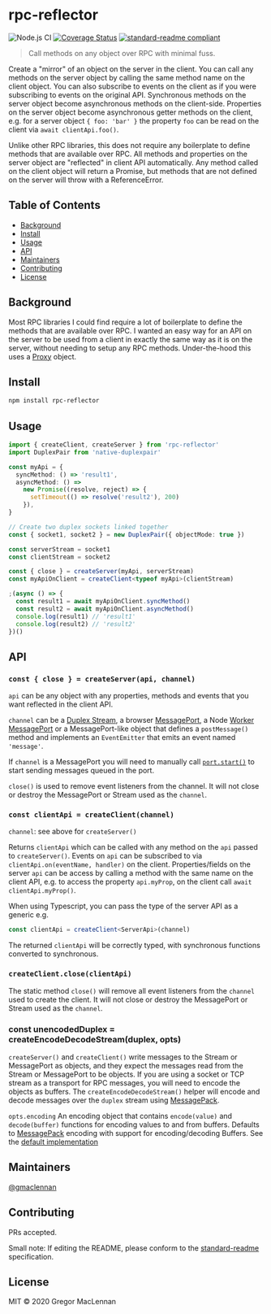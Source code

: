 # rpc-reflector

![Node.js CI](https://github.com/gmaclennan/rpc-reflector/workflows/Node.js%20CI/badge.svg)
[![Coverage Status](https://coveralls.io/repos/github/gmaclennan/rpc-reflector/badge.svg)](https://coveralls.io/github/gmaclennan/rpc-reflector)
[![standard-readme compliant](https://img.shields.io/badge/standard--readme-OK-green.svg?style=flat-square)](https://github.com/RichardLitt/standard-readme)

> Call methods on any object over RPC with minimal fuss.

Create a "mirror" of an object on the server in the client. You can call any methods on the server object by calling the same method name on the client object. You can also subscribe to events on the client as if you were subscribing to events on the original API. Synchronous methods on the server object become asynchronous methods on the client-side. Properties on the server object become asynchronous getter methods on the client, e.g. for a server object `{ foo: 'bar' }` the property `foo` can be read on the client via `await clientApi.foo()`.

Unlike other RPC libraries, this does not require any boilerplate to define methods that are available over RPC. All methods and properties on the server object are "reflected" in client API automatically. Any method called on the client object will return a Promise, but methods that are not defined on the server will throw with a ReferenceError.

## Table of Contents

- [Background](#background)
- [Install](#install)
- [Usage](#usage)
- [API](#api)
- [Maintainers](#maintainers)
- [Contributing](#contributing)
- [License](#license)

## Background

Most RPC libraries I could find require a lot of boilerplate to define the methods that are available over RPC. I wanted an easy way for an API on the server to be used from a client in exactly the same way as it is on the server, without needing to setup any RPC methods. Under-the-hood this uses a [Proxy](http://developer.mozilla.org/en-US/docs/Web/JavaScript/Reference/Global_Objects/Proxy) object.

## Install

```sh
npm install rpc-reflector
```

## Usage

```ts
import { createClient, createServer } from 'rpc-reflector'
import DuplexPair from 'native-duplexpair'

const myApi = {
  syncMethod: () => 'result1',
  asyncMethod: () =>
    new Promise((resolve, reject) => {
      setTimeout(() => resolve('result2'), 200)
    }),
}

// Create two duplex sockets linked together
const { socket1, socket2 } = new DuplexPair({ objectMode: true })

const serverStream = socket1
const clientStream = socket2

const { close } = createServer(myApi, serverStream)
const myApiOnClient = createClient<typeof myApi>(clientStream)

;(async () => {
  const result1 = await myApiOnClient.syncMethod()
  const result2 = await myApiOnClient.asyncMethod()
  console.log(result1) // 'result1'
  console.log(result2) // 'result2'
})()
```

## API

### `const { close } = createServer(api, channel)`

`api` can be any object with any properties, methods and events that you want reflected in the client API.

`channel` can be a [Duplex Stream](https://nodejs.org/api/stream.html#stream_class_stream_duplex), a browser [MessagePort](http://developer.mozilla.org/en-US/docs/Web/API/MessagePort), a Node [Worker MessagePort](https://nodejs.org/api/worker_threads.html#worker_threads_class_messageport) or a MessagePort-like object that defines a `postMessage()` method and implements an `EventEmitter` that emits an event named `'message'`.

If `channel` is a MessagePort you will need to manually call [`port.start()`](http://developer.mozilla.org/en-US/docs/Web/API/MessagePort/start) to start sending messages queued in the port.

`close()` is used to remove event listeners from the channel. It will not close or destroy the MessagePort or Stream used as the `channel`.

### `const clientApi = createClient(channel)`

`channel`: see above for `createServer()`

Returns `clientApi` which can be called with any method on the `api` passed to `createServer()`. Events on `api` can be subscribed to via `clientApi.on(eventName, handler)` on the client. Properties/fields on the server `api` can be access by calling a method with the same name on the client API, e.g. to access the property `api.myProp`, on the client call `await clientApi.myProp()`.

When using Typescript, you can pass the type of the server API as a generic e.g.

```ts
const clientApi = createClient<ServerApi>(channel)
```

The returned `clientApi` will be correctly typed, with synchronous functions converted to synchronous.

### `createClient.close(clientApi)`

The static method `close()` will remove all event listeners from the `channel` used to create the client. It will not close or destroy the MessagePort or Stream used as the `channel`.

### const unencodedDuplex = createEncodeDecodeStream(duplex, opts)

`createServer()` and `createClient()` write messages to the Stream or MessagePort as objects, and they expect the messages read from the Stream or MessagePort to be objects. If you are using a socket or TCP stream as a transport for RPC messages, you will need to encode the objects as buffers. The `createEncodeDecodeStream()` helper will encode and decode messages over the `duplex` stream using [MessagePack](https://msgpack.org).

`opts.encoding` An encoding object that contains `encode(value)` and `decode(buffer)` functions for encoding values to and from buffers. Defaults to [MessagePack](https://msgpack.org) encoding with support for encoding/decoding Buffers. See the [default implementation](encode-decode.js)

## Maintainers

[@gmaclennan](https://github.com/gmaclennan)

## Contributing

PRs accepted.

Small note: If editing the README, please conform to the [standard-readme](https://github.com/RichardLitt/standard-readme) specification.

## License

MIT © 2020 Gregor MacLennan
